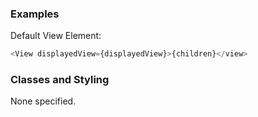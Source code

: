 ### Examples

Default View Element:

```js
<View displayedView={displayedView}>{children}</view>
```

### Classes and Styling

None specified.
